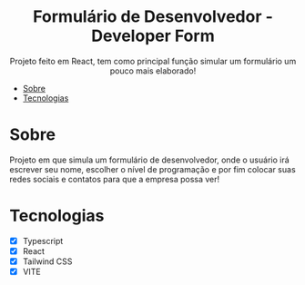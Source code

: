 <h1 align="center"  >Formulário de Desenvolvedor - Developer Form</h1>

<p align="center"> Projeto feito em React, tem como principal função simular um formulário um pouco mais elaborado!</p>

<div align="center"></div>

* [Sobre](#Sobre)
* [Tecnologias](#Tecnologias)

# Sobre

Projeto em que simula um formulário de desenvolvedor, onde o usuário irá escrever seu nome, escolher o nível de programação e por fim colocar suas redes sociais e contatos para que a empresa possa ver!

# Tecnologias

- [x] Typescript
- [x] React
- [x] Tailwind CSS
- [x] VITE
